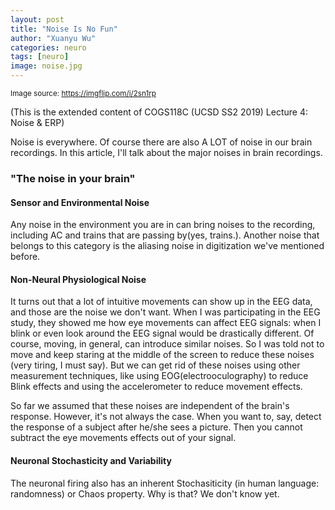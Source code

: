 ```yaml
---
layout: post
title: "Noise Is No Fun"
author: "Xuanyu Wu"
categories: neuro
tags: [neuro]
image: noise.jpg
---
```

<sub>Image source: https://imgflip.com/i/2sn1rp</sub>

(This is the extended content of COGS118C (UCSD SS2 2019) Lecture 4: Noise & ERP)

Noise is everywhere. Of course there are also A LOT of noise in our brain recordings. In this article, I'll talk about the major noises in brain recordings.

### "The noise in your brain"

#### Sensor and Environmental Noise

Any noise in the environment you are in can bring noises to the recording, including AC and trains that are passing by(yes, trains.). Another noise that belongs to this category is the aliasing noise in digitization we've mentioned before.

#### Non-Neural Physiological Noise

It turns out that a lot of intuitive movements can show up in the EEG data, and those are the noise we don't want. When I was participating in the EEG study, they showed me how eye movements can affect EEG signals: when I blink or even look around the EEG signal would be drastically different. Of course, moving, in general, can introduce similar noises. So I was told not to move and keep staring at the middle of the screen to reduce these noises (very tiring, I must say). But we can get rid of these noises using other measurement techniques, like using EOG(electrooculography) to reduce Blink effects and using the accelerometer to reduce movement effects.

So far we assumed that these noises are independent of the brain's response. However, it's not always the case. When you want to, say, detect the response of a subject after he/she sees a picture. Then you cannot subtract the eye movements effects out of your signal.

#### Neuronal Stochasticity and Variability

The neuronal firing also has an inherent Stochasiticity (in human language: randomness) or Chaos property. Why is that? We don't know yet.
